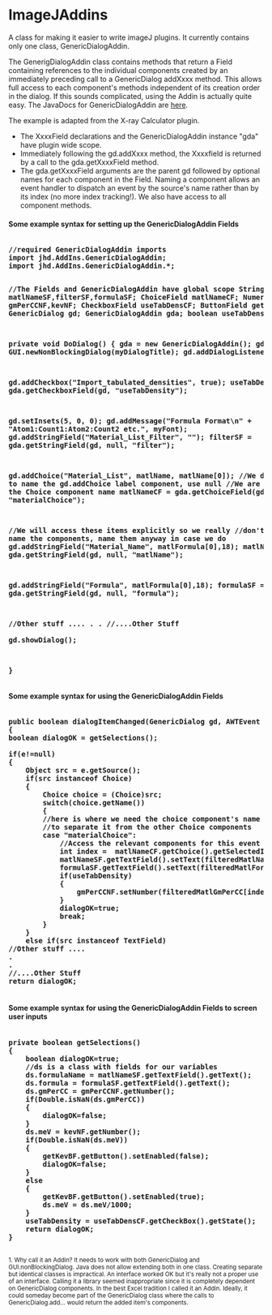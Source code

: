 # ImageJAddins
A class for making it easier to write imageJ plugins.  It currently contains only one class, GenericDialogAddin.
<p>The GenerigDialogAddin class contains methods that return a Field containing references to the individual components created by an immediately preceding call to a GenericDialog addXxxx method. This allows full access to each component's methods independent of its creation order in the dialog. If this sounds complicated, using the Addin is actually quite easy. The JavaDocs for GenericDialogAddin are <a href="https://lazzyizzi.github.io/GenericDialogAddin/jhd/AddIns/package-summary.html" target="_blank">here</a>.</p>
<p>The example is adapted from the X-ray Calculator plugin.</p>
<ul>
	<li>The XxxxField declarations and the GenericDialogAddin instance "gda" have plugin wide scope.</li>
	<li>Immediately following the gd.addXxxx method, the Xxxxfield is returned by a call to the gda.getXxxxField method.</li>
	<li>The gda.getXxxxField arguments are the parent gd followed by optional names for each component in the Field. Naming a component allows an event handler to dispatch an event by the source's name rather than by its index (no more index tracking!). We also have access to all component methods.</li>
</ul>
<h4>Some example syntax for setting up the GenericDialogAddin Fields</h4>
<pre><strong>
//required GenericDialogAddin imports
import jhd.AddIns.GenericDialogAddin;
import jhd.AddIns.GenericDialogAddin.*;

//The Fields and GenericDialogAddin have global scope
StringField matlNameSF,filterSF,formulaSF;
ChoiceField matlNameCF;
NumericField gmPerCCNF,kevNF;
CheckboxField useTabDensCF;
ButtonField getKevBF;
GenericDialog gd;
GenericDialogAddin gda;
boolean useTabDensity;

	
private void DoDialog()
{
	gda = new GenericDialogAddin();
	gd =  GUI.newNonBlockingDialog(myDialogTitle);
	gd.addDialogListener(this);

  gd.addCheckbox("Import_tabulated_densities", true);
  useTabDensCF = gda.getCheckboxField(gd, "useTabDensity");

  gd.setInsets(5, 0, 0);
	gd.addMessage("Formula Format\n"
			+ "Atom1:Count1:Atom2:Count2 etc.", myFont);
	gd.addStringField("Material_List_Filter",  "");
	filterSF = gda.getStringField(gd, null, "filter");
  
  gd.addChoice("Material_List", matlName, matlName[0]);
  //We don't need to name the gd.addChoice label component, use null
  //We are going to use the Choice component name
  matlNameCF = gda.getChoiceField(gd, null, "materialChoice");

  //We will access these items explicitly so we really
  //don't need to name the components, name them anyway in case we do
  gd.addStringField("Material_Name",  matlFormula[0],18);
  matlNameSF = gda.getStringField(gd, null, "matlName");

  gd.addStringField("Formula",  matlFormula[0],18);
  formulaSF = gda.getStringField(gd, null, "formula");

  //Other stuff ....
  .
  .
  //....Other Stuff		
  gd.showDialog();

}
</strong></pre>

<h4>Some example syntax for using the GenericDialogAddin Fields</h4>

<pre><strong>
public boolean dialogItemChanged(GenericDialog gd, AWTEvent e)
{
boolean dialogOK = getSelections();

if(e!=null)
{
	Object src = e.getSource();			
	if(src instanceof Choice)
	{
		Choice choice = (Choice)src;
		switch(choice.getName())
		{
		//here is where we need the choice component's name
		//to separate it from the other Choice components
		case "materialChoice":
			//Access the relevant components for this event
			int index =  matlNameCF.getChoice().getSelectedIndex();
			matlNameSF.getTextField().setText(filteredMatlName[index]);
			formulaSF.getTextField().setText(filteredMatlFormula[index]);
			if(useTabDensity)
			{
				gmPerCCNF.setNumber(filteredMatlGmPerCC[index]);
			}
			dialogOK=true;
			break;
		}
	}
	else if(src instanceof TextField)
//Other stuff ....
.
.
//....Other Stuff		
return dialogOK;
				
</strong></pre>

<h4>Some example syntax for using the GenericDialogAddin Fields to screen user inputs</h4>

<pre><strong>
private boolean getSelections()
{
	boolean dialogOK=true;
	//ds is a class with fields for our variables
	ds.formulaName = matlNameSF.getTextField().getText();
	ds.formula = formulaSF.getTextField().getText();
	ds.gmPerCC = gmPerCCNF.getNumber();
	if(Double.isNaN(ds.gmPerCC))
	{
		dialogOK=false;
	}
	ds.meV = kevNF.getNumber();
	if(Double.isNaN(ds.meV))
	{
		getKevBF.getButton().setEnabled(false);
		dialogOK=false;
	}
	else
	{
		getKevBF.getButton().setEnabled(true);
		ds.meV = ds.meV/1000;
	}
	useTabDensity = useTabDensCF.getCheckBox().getState();
	return dialogOK;
}
	</strong></pre>
<p></p>

<p><small>1. Why call it an Addin? It needs to work with both GenericDialog and GUI.nonBlockingDialog. Java does not allow extending both in one class. Creating separate but identical classes is impractical. An interface worked OK but it's really not a proper use of an interface. Calling it a library seemed inappropriate since it is completely dependent on GenericDialog components. In the best Excel tradition I called it an Addin.  Ideally, it could someday become part of the GenericDialog class where the calls to GenericDialog.add... would return the added item's components.</small></p>

